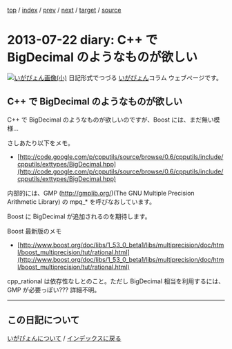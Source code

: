 [top](https://igapyon.github.io/diary/) 
 / [index](https://igapyon.github.io/diary/2013/index.html) 
 / [prev](https://igapyon.github.io/diary/2013/ig130726.html) 
 / [next](https://igapyon.github.io/diary/2013/ig130710.html) 
 / [target](https://igapyon.github.io/diary/2013/ig130722.html) 
 / [source](https://github.com/igapyon/diary/blob/gh-pages/2013/ig130722.html.src.md) 

2013-07-22 diary: C++ で BigDecimal のようなものが欲しい
=====================================================================================================
[![いがぴょん画像(小)](https://igapyon.github.io/diary/images/iga200306s.jpg "いがぴょん")](https://igapyon.github.io/diary/memo/memoigapyon.html) 日記形式でつづる [いがぴょん](https://igapyon.github.io/diary/memo/memoigapyon.html)コラム ウェブページです。

## C++ で BigDecimal のようなものが欲しい

C++ で BigDecimal のようなものが欲しいのですが、Boost には、まだ無い模様...

さしあたり以下をメモ。

* [http://code.google.com/p/cpputils/source/browse/0.6/cpputils/include/cpputils/exttypes/BigDecimal.hpp](http://code.google.com/p/cpputils/source/browse/0.6/cpputils/include/cpputils/exttypes/BigDecimal.hpp)

内部的には、GMP (http://gmplib.org/)(The GNU Multiple Precision Arithmetic Library) の mpq_* を呼びなおしています。

Boost に BigDecimal が追加されるのを期待します。

Boost 最新版のメモ

* [http://www.boost.org/doc/libs/1_53_0_beta1/libs/multiprecision/doc/html/boost_multiprecision/tut/rational.html](http://www.boost.org/doc/libs/1_53_0_beta1/libs/multiprecision/doc/html/boost_multiprecision/tut/rational.html)

cpp_rational は依存性なしとのこと。ただし BigDecimal 相当を利用するには、GMP が必要っぽい??? 詳細不明。

----------------------------------------------------------------------------------------------------

## この日記について
[いがぴょんについて](https://igapyon.github.io/diary/memo/memoigapyon.html) / [インデックスに戻る](https://igapyon.github.io/diary/idxall.html)

